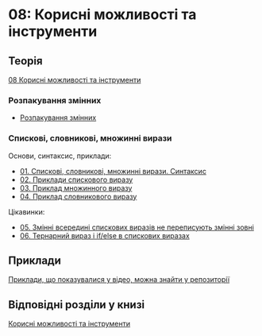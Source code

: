 # 08: Корисні можливості та інструменти


## Теорія

[08 Корисні можливості та інструменти](https://www.youtube.com/playlist?list=PLlwMBlO5_y3Th5GRWS9FquDJQBiwKURV9)

### Розпакування змінних

* [Розпакування змінних](https://youtu.be/UBXkGOILMe0)

### Спискові, словникові, множинні вирази

Основи, синтаксис, приклади:

* [01. Спискові, словникові, множинні вирази. Синтаксис](https://youtu.be/ER8ZTR05x74)
* [02. Приклади спискового виразу](https://youtu.be/hkdauVlnOrY)
* [03. Приклад множинного виразу](https://youtu.be/FJDlWggi9iw)
* [04. Приклад словникового виразу](https://youtu.be/v4RH7JMTAQU)

Цікавинки:

* [05. Змінні всередині спискових виразів не переписують змінні зовні](https://youtu.be/qRF0eSYuUpk)
* [06. Тернарний вираз і if/else в спискових виразах](https://youtu.be/jeCmzNyyTIY)

## Приклади

[Приклади, що показувалися у відео, можна знайти у репозиторії](https://github.com/natenka/pynenguk-examples/tree/main/examples/08_useful_basics)

## Відповідні розділи у книзі

[Корисні можливості та інструменти](https://pyneng.io/book/08-useful-basics/)

